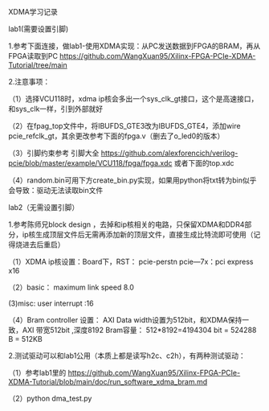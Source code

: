 XDMA学习记录

lab1(需要设置引脚)

1.参考下面连接，做lab1-使用XDMA实现：从PC发送数据到FPGA的BRAM，再从FPGA读取到PC
https://github.com/WangXuan95/Xilinx-FPGA-PCIe-XDMA-Tutorial/tree/main

2.注意事项：

（1）选择VCU118时，xdma ip核会多出一个sys_clk_gt接口，这个是高速接口，和sys_clk一样，引到外部就好

（2）在fpag_top文件中，将IBUFDS_GTE3改为IBUFDS_GTE4，添加wire  pcie_refclk_gt，其余更改参考下面的fpga.v（删去了o_led0的版本）

（3）引脚约束参考  引脚大全
https://github.com/alexforencich/verilog-pcie/blob/master/example/VCU118/fpga/fpga.xdc
或者下面的top.xdc

（4）random.bin可用下方create_bin.py实现，如果用python将txt转为bin似乎会导致：驱动无法读取bin文件

lab2（无需设置引脚）

1.参考陈师兄block design ，去掉和ip核相关的电路，只保留XDMA和DDR4部分，ip核生成顶层文件后无需再添加新的顶层文件，直接生成比特流即可使用（记得烧进去后重启）

（1）XDMA ip核设置：Board下，RST： pcie-perstn pcie—7x：pci express x16

（2）basic： maximum link speed 8.0

 (3)misc: user interrupt :16

 （4）Bram controller 设置： AXI Data width设置为512bit，和XDMA保持一致，AXI 带宽512bit ,深度8192 Bram容量： 512*8192=4194304 bit = 524288 B = 512KB


2.测试驱动可以和lab1公用（本质上都是读写h2c、c2h），有两种测试驱动：

（1）参考lab1里的
https://github.com/WangXuan95/Xilinx-FPGA-PCIe-XDMA-Tutorial/blob/main/doc/run_software_xdma_bram.md

（2）python dma_test.py

      
